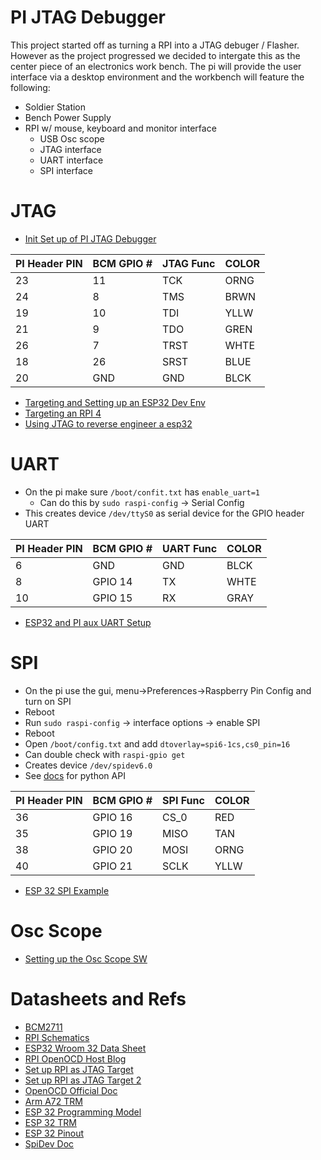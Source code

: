 # PI JTAG Debugger

This project started off as turning a RPI into a JTAG debuger / Flasher. However as the project progressed we decided to intergate this as the center piece of an electronics work bench. The pi will provide the user interface via a desktop environment and the workbench will feature the following:

* Soldier Station
* Bench Power Supply
* RPI w/ mouse, keyboard and monitor interface
    * USB Osc scope
    * JTAG interface
    * UART interface
    * SPI interface

# JTAG

* [Init Set up of PI JTAG Debugger](./writeups/Init_PI_JTAG_Test.md)

| PI Header PIN | BCM GPIO # | JTAG Func | COLOR |
| --- | --- | --- | --- |
| 23 |  11 |  TCK | ORNG |
| 24 |   8 |  TMS | BRWN |
| 19 |  10 |  TDI | YLLW |
| 21 |   9 |  TDO | GREN |
| 26 |   7 | TRST | WHTE |
| 18 |  26 | SRST | BLUE |
| 20 | GND |  GND | BLCK |

* [Targeting and Setting up an ESP32 Dev Env](./writeups/Init_PI_JTAG_Test.md#esp-32-set-up)
* [Targeting an RPI 4](./writeups/RPI4_JTAG_Target.md)
* [Using JTAG to reverse engineer a esp32](./writeups/Reverse_Engineer_Example.md)

# UART

* On the pi make sure `/boot/confit.txt` has `enable_uart=1`
    * Can do this by `sudo raspi-config` -> Serial Config 
* This creates device `/dev/ttyS0` as serial device for the GPIO header UART

| PI Header PIN | BCM GPIO # | UART Func | COLOR |
| --- | --- | --- | --- |
|  6 |     GND | GND | BLCK |
|  8 | GPIO 14 |  TX | WHTE |
| 10 | GPIO 15 |  RX | GRAY |

* [ESP32 and PI aux UART Setup](./writeups/ESP32_GPIO_UART.md)

# SPI

* On the pi use the gui, menu->Preferences->Raspberry Pin Config and turn on SPI
* Reboot
* Run `sudo raspi-config` -> interface options -> enable SPI
* Reboot
* Open `/boot/config.txt` and add `dtoverlay=spi6-1cs,cs0_pin=16`
* Can double check with `raspi-gpio get`
* Creates device `/dev/spidev6.0`
* See [docs](./Docs/draft_spidev_doc.pdf) for python API

| PI Header PIN | BCM GPIO # | SPI Func | COLOR |
| --- | --- | --- | --- |
| 36 | GPIO 16 | CS_0 |  RED |
| 35 | GPIO 19 | MISO |  TAN |
| 38 | GPIO 20 | MOSI | ORNG |
| 40 | GPIO 21 | SCLK | YLLW |

* [ESP 32 SPI Example](./writeups/ESP32_SPI_Example.md)

# Osc Scope

* [Setting up the Osc Scope SW](./writeups/install_osc_scope.md)

# Datasheets and Refs

* [BCM2711](./Docs/bcm2711-peripherals.pdf)
* [RPI Schematics](./Docs/raspberry-pi-4-reduced-schematics.pdf)
* [ESP32 Wroom 32 Data Sheet](./Docs/esp32-wroom-32_datasheet_en.pdf)
* [RPI OpenOCD Host Blog](https://blog.wokwi.com/gdb-debugging-esp32-using-raspberry-pi/)
* [Set up RPI as JTAG Target](https://sysprogs.com/VisualKernel/tutorials/raspberry/jtagsetup/)
* [Set up RPI as JTAG Target 2](https://www.vinnie.work/blog/2020-11-06-baremetal-rpi4-setup)
* [OpenOCD Official Doc](./Docs/openocd.pdf)
* [Arm A72 TRM](./Docs/cortex_a72_mpcore_trm_100095_0001_02_en.pdf)
* [ESP 32 Programming Model](https://docs.espressif.com/projects/esp-idf/en/latest/esp32/index.html)
* [ESP 32 TRM](./Docs/esp32_technical_reference_manual_en.pdf)
* [ESP 32 Pinout](./Docs/ESP32-36-Pin-Pinout.jpg)
* [SpiDev Doc](./Docs/draft_spidev_doc.pdf)